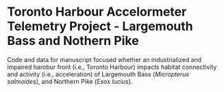 
<!-- README.md is generated from README.Rmd. Please edit that file -->

# Toronto Harbour Accelormeter Telemetry Project - Largemouth Bass and Nothern Pike

Code and data for manuscript focused whether an industrialized and
impaired harobur front (i.e., Toronto Harbour) impacts habitat
connectivity and activity (i.e., acceleration) of Largemouth Bass
(*Micropterus salmoides*), and Northern Pike (*Esox lucius*).
